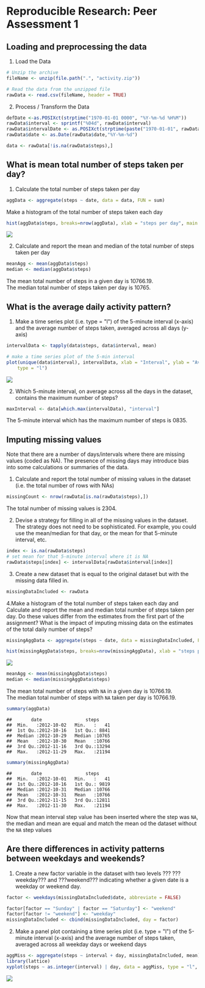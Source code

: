 # Reproducible Research: Peer Assessment 1


## Loading and preprocessing the data

1. Load the Data

```r
# Unzip the archive
fileName <- unzip(file.path(".", "activity.zip"))

# Read the data from the unzipped file
rawData <- read.csv(fileName, header = TRUE)
```

2. Process / Transform the Data

```r
defDate <-as.POSIXct(strptime("1970-01-01 0000", "%Y-%m-%d %H%M"))
rawData$interval <- sprintf("%04d", rawData$interval)
rawData$intervalDate <- as.POSIXct(strptime(paste("1970-01-01", rawData$interval), "%Y-%m-%d %H%M"))
rawData$date <- as.Date(rawData$date,"%Y-%m-%d")

data <- rawData[!is.na(rawData$steps),]
```

## What is mean total number of steps taken per day?

1. Calculate the total number of steps taken per day

```r
aggData <- aggregate(steps ~ date, data = data, FUN = sum)
```

Make a histogram of the total number of steps taken each day


```r
hist(aggData$steps, breaks=nrow(aggData), xlab = "steps per day", main = "Histogram of total number of steps taken each day")
```

![](PA1_template_files/figure-html/unnamed-chunk-4-1.png) 

2. Calculate and report the mean and median of the total number of steps taken per day

```r
meanAgg <- mean(aggData$steps)
median <- median(aggData$steps)
```
The mean total number of steps in a given day is 10766.19.  
The median total number of steps taken per day is 10765.


## What is the average daily activity pattern?

1. Make a time series plot (i.e. type = "l") of the 5-minute interval (x-axis) and the average number of steps taken, averaged across all days (y-axis)

```r
intervalData <- tapply(data$steps, data$interval, mean) 

# make a time series plot of the 5-min interval
plot(unique(data$interval), intervalData, xlab = "Interval", ylab = "Average Steps", 
    type = "l")
```

![](PA1_template_files/figure-html/unnamed-chunk-6-1.png) 

2. Which 5-minute interval, on average across all the days in the dataset, contains the maximum number of steps?

```r
maxInterval <- data[which.max(intervalData), "interval"]
```

The 5-minute interval which has the maximum number of steps is 0835.

## Imputing missing values

Note that there are a number of days/intervals where there are missing values (coded as NA). The presence of missing days may introduce bias into some calculations or summaries of the data.

1. Calculate and report the total number of missing values in the dataset (i.e. the total number of rows with NAs)

```r
missingCount <- nrow(rawData[is.na(rawData$steps),])
```
The total number of missing values is 2304.

2. Devise a strategy for filling in all of the missing values in the dataset. The strategy does not need to be sophisticated. For example, you could use the mean/median for that day, or the mean for that 5-minute interval, etc.


```r
index <- is.na(rawData$steps)
# set mean for that 5-minute interval where it is NA
rawData$steps[index] <- intervalData[rawData$interval[index]]
```

3. Create a new dataset that is equal to the original dataset but with the missing data filled in.


```r
missingDataIncluded <- rawData
```

4.Make a histogram of the total number of steps taken each day and Calculate and report the mean and median total number of steps taken per day. Do these values differ from the estimates from the first part of the assignment? What is the impact of imputing missing data on the estimates of the total daily number of steps?

```r
missingAggData <- aggregate(steps ~ date, data = missingDataIncluded, FUN = sum)
```


```r
hist(missingAggData$steps, breaks=nrow(missingAggData), xlab = "steps per day with NA", main = "Histogram of total number of steps taken each day with NA" )
```

![](PA1_template_files/figure-html/unnamed-chunk-12-1.png) 


```r
meanAgg <- mean(missingAggData$steps)
median <- median(missingAggData$steps)
```
The mean total number of steps with `NA` in a given day is 10766.19.  
The median total number of steps with `NA` taken per day is 10766.19.


```r
summary(aggData)
```

```
##       date                steps      
##  Min.   :2012-10-02   Min.   :   41  
##  1st Qu.:2012-10-16   1st Qu.: 8841  
##  Median :2012-10-29   Median :10765  
##  Mean   :2012-10-30   Mean   :10766  
##  3rd Qu.:2012-11-16   3rd Qu.:13294  
##  Max.   :2012-11-29   Max.   :21194
```

```r
summary(missingAggData)
```

```
##       date                steps      
##  Min.   :2012-10-01   Min.   :   41  
##  1st Qu.:2012-10-16   1st Qu.: 9819  
##  Median :2012-10-31   Median :10766  
##  Mean   :2012-10-31   Mean   :10766  
##  3rd Qu.:2012-11-15   3rd Qu.:12811  
##  Max.   :2012-11-30   Max.   :21194
```

Now that mean interval step value has been inserted where the step was `NA`, the median and mean are equal and match the mean od the dataset without the `NA` step values

## Are there differences in activity patterns between weekdays and weekends?

1. Create a new factor variable in the dataset with two levels ??? ???weekday??? and ???weekend??? indicating whether a given date is a weekday or weekend day.

```r
factor <- weekdays(missingDataIncluded$date, abbreviate = FALSE)

factor[factor == "Sunday" | factor == "Saturday"] <- "weekend"
factor[factor != "weekend"] <- "weekday"
missingDataIncluded <- cbind(missingDataIncluded, day = factor)
```

2. Make a panel plot containing a time series plot (i.e. type = "l") of the 5-minute interval (x-axis) and the average number of steps taken, averaged across all weekday days or weekend days 

```r
aggMiss <- aggregate(steps ~ interval + day, missingDataIncluded, mean)
library(lattice)
xyplot(steps ~ as.integer(interval) | day, data = aggMiss, type = "l", layout = c(1, 2), ylab = "Number of Steps", xlab = "Inverval", main = "Weekend vs. Weekday Activity Patterns")
```

![](PA1_template_files/figure-html/unnamed-chunk-16-1.png) 



